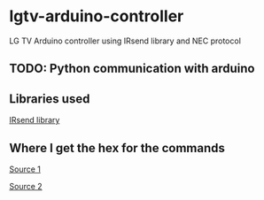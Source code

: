 # lgtv-arduino-controller
LG TV Arduino controller using IRsend library and NEC protocol

## TODO: Python communication with arduino

## Libraries used

[IRsend library](https://github.com/z3t0/Arduino-IRremote)

## Where I get the hex for the commands 

[Source 1](https://gist.github.com/gersilex/1df3b881e219d04f0456)

[Source 2](http://www.superir.net/apk_file/IR_Pulses_LG_TV.txt)



